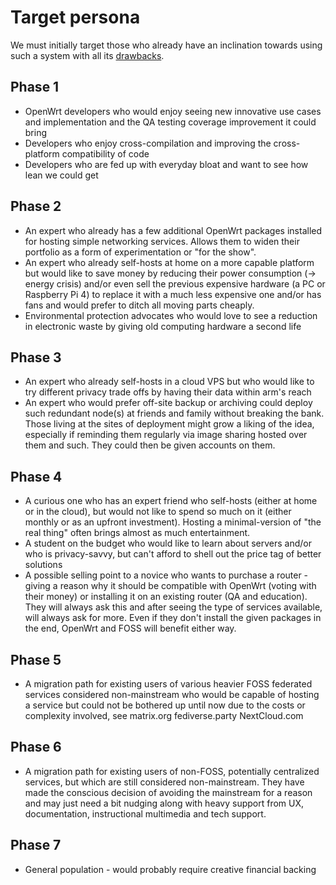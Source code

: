 # Target persona

We must initially target those who already have an inclination towards using such a system with all its [drawbacks](drawbacks.md).

## Phase 1

* OpenWrt developers who would enjoy seeing new innovative use cases and implementation and the QA testing coverage improvement it could bring
* Developers who enjoy cross-compilation and improving the cross-platform compatibility of code
* Developers who are fed up with everyday bloat and want to see how lean we could get

## Phase 2

* An expert who already has a few additional OpenWrt packages installed for hosting simple networking services. Allows them to widen their portfolio as a form of experimentation or "for the show".
* An expert who already self-hosts at home on a more capable platform but would like to save money by reducing their power consumption (-> energy crisis) and/or even sell the previous expensive hardware (a PC or Raspberry Pi 4) to replace it with a much less expensive one and/or has fans and would prefer to ditch all moving parts cheaply.
* Environmental protection advocates who would love to see a reduction in electronic waste by giving old computing hardware a second life

## Phase 3

* An expert who already self-hosts in a cloud VPS but who would like to try different privacy trade offs by having their data within arm's reach
* An expert who would prefer off-site backup or archiving could deploy such redundant node(s) at friends and family without breaking the bank. Those living at the sites of deployment might grow a liking of the idea, especially if reminding them regularly via image sharing hosted over them and such. They could then be given accounts on them.

## Phase 4

* A curious one who has an expert friend who self-hosts (either at home or in the cloud), but would not like to spend so much on it (either monthly or as an upfront investment). Hosting a minimal-version of "the real thing" often brings almost as much entertainment.
* A student on the budget who would like to learn about servers and/or who is privacy-savvy, but can't afford to shell out the price tag of better solutions
* A possible selling point to a novice who wants to purchase a router - giving a reason why it should be compatible with OpenWrt (voting with their money) or installing it on an existing router (QA and education). They will always ask this and after seeing the type of services available, will always ask for more. Even if they don't install the given packages in the end, OpenWrt and FOSS will benefit either way.

## Phase 5

* A migration path for existing users of various heavier FOSS federated services considered non-mainstream who would be capable of hosting a service but could not be bothered up until now due to the costs or complexity involved, see matrix.org fediverse.party NextCloud.com

## Phase 6

* A migration path for existing users of non-FOSS, potentially centralized services, but which are still considered non-mainstream. They have made the conscious decision of avoiding the mainstream for a reason and may just need a bit nudging along with heavy support from UX, documentation, instructional multimedia and tech support.

## Phase 7

* General population - would probably require creative financial backing
